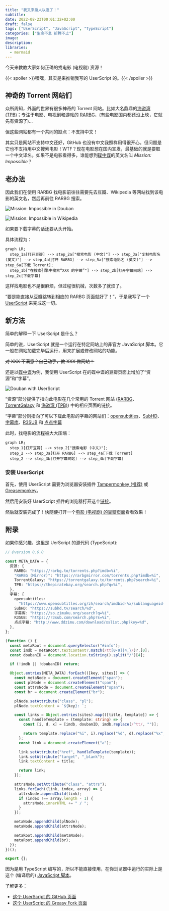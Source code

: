 ```yaml
---
title: "我又来授人以渔了！"
subtitle: 
date: 2022-08-23T00:01:32+02:00
draft: false
tags: ["UserScript", "JavaScript", "TypeScript"]
categories: ["生命不息 折腾不止"]
image: 
description: 
libraries:
  - mermaid
---
```


<!-- 
![](https://mogeko.github.io/blog-images/r/098/)
{{< spoiler >}}{{< /spoiler >}}
&emsp;&emsp;
 -->

今天来教教大家如何正确的找电影 (电视剧) 资源！

{{< spoiler >}}嘿嘿，其实是来推销我写的 UserScript 的。{{< /spoiler >}}

## 神奇的 Torrent 网站们

众所周知，外面的世界有很多神奇的 Torrent 网站。比如大名鼎鼎的[海盗湾 (TPB)](https://thepiratebay.org)；专注于电影、电视剧和游戏的 [RARBG](https://rarbg.to/torrents.php)，(有些电影国内都还没上映，它就先有资源了)...

但这些网站都有一个共同的缺点：不支持中文！

其实只是网站不支持中文还好，GitHub 也没有中文我照样用得很开心。但问题是它也不支持用中文搜索电影！WTF？现在电影想在国内宣发，最基础的就是要取一个中文译名。如果不是电影看得多，谁能想到[碟中谍](https://movie.douban.com/subject/1292484)的英文名叫 *Mission: Impossible*？

## 老办法

因此我们在使用 RARBG 找电影前往往需要先去豆瓣、Wikipedia 等网站找到该电影的英文名，然后再前往 RARBG 搜索。

![Mission: Impossible in Douban](https://mogeko.github.io/blog-images/r/098/douban-mission-impossible.png)

![Mission: Impossible in Wikipedia](https://mogeko.github.io/blog-images/r/098/wikipedia-mission-impossible.png)

如果要下载字幕的话还要从头开始。

具体流程为：

```mermaid
graph LR;
  step_1a[打开豆瓣] --> step_2a["搜索电影 (中文)"] --> step_3a["复制电影名 (英文)"] --> step_4a[打开 RARBG] --> step_5a["搜索电影名 (英文)"] --> step_6a[下载 Torrent];
  step_1b["在搜索引擎中搜索“XXX 的字幕”"] --> step_2b[打开字幕网站] --> step_2c[下载字幕]
```

这样找电影也不是很麻烦，但过程很机械，次数多了就烦了。

“要是能直接从豆瓣跳转到相应的 RARBG 页面就好了！”，于是我写了一个 [UserScript](https://github.com/mogeko/userscript-douban2rarbg) 来完成这一切。

## 新方法

简单的解释一下 UserScript 是什么？

简单的说，UserScript 就是一个运行在特定网站上的非官方 JavaScript 脚本。它一般在网站加载完毕后运行，用来扩展或修改网站的功能。

~~对 XXX 不满意？自己动手，教 XXX 做网站！~~

还是以[碟中谍](https://movie.douban.com/subject/1292484)为例，我使用 UserScript 在的碟中谍的豆瓣页面上增加了“资源”和“字幕”。

![Douban with UserScript](https://mogeko.github.io/blog-images/r/098/douban-userscript.png)

“资源”部分提供了指向此电影在几个常用的 Torrent 网站 ([RARBG](https://rarbg.to/torrents.php)、 [TorrentGalaxy](https://torrentgalaxy.to) 和 [海盗湾 (TPB)](https://thepiratebay.org)) 中的相应页面的链接。

“字幕”部分则指向了可以下载此电影的字幕的网站们：[opensubtitles](https://www.opensubtitles.org)、[SubHD](https://subhd.tv)、[字幕库](https://zimuku.org)、[R3SUB](https://r3sub.com) 和 [点点字幕](http://www.ddzimu.com)

此时，找电影的流程被大大压缩：

```mermaid
graph LR;
  step_1[打开豆瓣] --> step_2["搜索电影 (中文)"];
  step_2 --> step_3a[打开 RARBG] --> step_4a[下载 Torrent]
  step_2 --> step_3b[打开字幕网站] --> step_4b[下载字幕]
```

### 安装 UserScript

首先，使用 UserScript 需要为浏览器安装插件 [Tampermonkey (推荐)](https://www.tampermonkey.net) 或 [Greasemonkey](https://www.greasespot.net)。

然后用安装好 UserScript 插件的浏览器打开这个[链接](https://greasyfork.org/scripts/427181-douban2rarbg/code/Douban2RARBG.user.js#bypass=true)。

然后就安装完成了！快随便打开一个[电影 (电视剧) 的豆瓣页面](https://movie.douban.com/subject/26629153/)看看效果！

## 附录

如果你感兴趣，这里是 UerScript 的源代码 (TypeScript):

```TypeScript
// @version 0.6.0

const META_DATA = {
  资源: {
    RARBG: "https://rarbg.to/torrents.php?imdb=%i",
    "RARBG (Mirror)": "https://rarbgmirror.com/torrents.php?imdb=%i",
    TorrentGalaxy: "https://torrentgalaxy.to/torrents.php?search=%i",
    TPB: "https://thepiratebay.org/search.php?q=%i",
  },
  字幕: {
    opensubtitles:
      "https://www.opensubtitles.org/zh/search/imdbid-%x/sublanguageid-all/moviename-%i",
    SubHD: "https://subhd.tv/search/%d",
    字幕库: "https://so.zimuku.org/search?q=%i",
    R3SUB: "https://r3sub.com/search.php?s=%i",
    点点字幕: "http://www.ddzimu.com/download/xslist.php?key=%d",
  },
};

(function () {
  const metaRoot = document.querySelector("#info");
  const imdb = metaRoot?.textContent?.match(/tt[0-9]{4,}/)?.[0];
  const doubanID = document.location.toString().split("/")[4];

  if (!imdb || !doubanID) return;

  Object.entries(META_DATA).forEach(([key, sites]) => {
    const metaNode = document.createElement("span");
    const plNode = document.createElement("span");
    const attrsNode = document.createElement("span");
    const br = document.createElement("br");

    plNode.setAttribute("class", "pl");
    plNode.textContent = `${key}: `;

    const links = Object.entries(sites).map(([title, template]) => {
      const handleTemplate = (template: string) => {
        const [i, d, x] = [imdb, doubanID, imdb.replace(/^tt/, "")];

        return template.replace("%i", i).replace("%d", d).replace("%x", x);
      };
      const link = document.createElement("a");

      link.setAttribute("href", handleTemplate(template));
      link.setAttribute("target", "_blank");
      link.textContent = title;

      return link;
    });

    attrsNode.setAttribute("class", "attrs");
    links.forEach((link, index, array) => {
      attrsNode.appendChild(link);
      if (index !== array.length - 1) {
        attrsNode.innerHTML += " / ";
      }
    });

    metaNode.appendChild(plNode);
    metaNode.appendChild(attrsNode);

    metaRoot.appendChild(metaNode);
    metaRoot.appendChild(br);
  });
})();

export {};
```

因为是用 TypeScript 编写的，所以不能直接使用，在你浏览器中运行的实际上是这个 (编译后的) [JavaScript 脚本](https://github.com/mogeko/userscript-douban2rarbg/blob/master/dist/Douban2RARBG.user.js)。

了解更多：

- [这个 UserScript 的 GitHub 页面](https://github.com/mogeko/userscript-douban2rarbg)
- [这个 UserScript 的 Greasy Fork 页面](https://greasyfork.org/zh-CN/scripts/427181-douban2rarbg)
